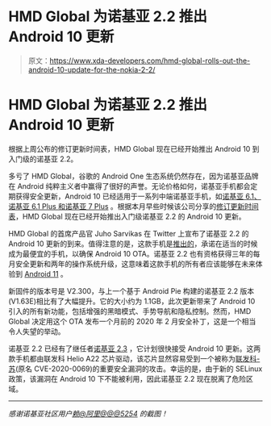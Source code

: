 # HMD Global 为诺基亚 2.2 推出 Android 10 更新

> 原文：<https://www.xda-developers.com/hmd-global-rolls-out-the-android-10-update-for-the-nokia-2-2/>

# HMD Global 为诺基亚 2.2 推出 Android 10 更新

根据上周公布的修订更新时间表，HMD Global 现在已经开始推出 Android 10 到入门级的诺基亚 2.2。

多亏了 HMD Global，谷歌的 Android One 生态系统仍然存在，因为诺基亚品牌在 Android 纯粹主义者中赢得了很好的声誉。无论价格如何，诺基亚手机都会定期获得安全更新，Android 10 已经适用于一系列中端诺基亚手机，如[诺基亚 6.1、诺基亚 6.1 Plus 和诺基亚 7 Plus](https://www.xda-developers.com/hmd-global-rolls-out-android-10-nokia-6-1-plus/) 。根据本月早些时候该公司分享的[修订更新时间表](https://www.xda-developers.com/hmd-global-nokia-android-10-roadmap/)，HMD Global 现在已经开始推出入门级诺基亚 2.2 的 Android 10 更新。

HMD Global 的首席产品官 Juho Sarvikas 在 Twitter 上宣布了诺基亚 2.2 的 Android 10 更新的到来。值得注意的是，这款手机是[推出的](https://www.xda-developers.com/nokia-2dot2-launched-india/)，承诺在适当的时候成为最便宜的手机，以确保 Android 10 OTA。诺基亚 2.2 也有资格获得三年的每月安全更新和两年的操作系统升级，这意味着这款手机的所有者应该能够在未来体验到 [Android 11](https://www.xda-developers.com/tag/android-11/) 。

新固件的版本号是 V2.300，与上一个基于 Android Pie 构建的诺基亚 2.2 版本(V1.63E)相比有了大幅提升。它的大小约为 1.1GB，此次更新带来了 Android 10 引入的所有新功能，包括增强的黑暗模式、手势导航和隐私控制。然而，HMD Global 决定用这个 OTA 发布一个月前的 2020 年 2 月安全补丁，这是一个相当令人失望的举动。

诺基亚 2.2 已经有了继任者[诺基亚 2.3](https://www.xda-developers.com/nokia-2-3-launches-android-one-based-android-9-pie-microusb-port/) ，它计划很快接受 Android 10 更新。这两款手机都由联发科 Helio A22 芯片驱动，该芯片显然容易受到一个被称为[联发科-苏](https://www.xda-developers.com/mediatek-su-rootkit-exploit/)(原名 CVE-2020-0069)的重要安全漏洞的攻击。幸运的是，由于新的 SELinux 政策，该漏洞在 Android 10 下不能被利用，因此诺基亚 2.2 现在脱离了危险区域。

* * *

*感谢诺基亚社区用户[赖@阿里@@@5254](https://community.phones.nokia.com/profile/Lai%40Ali%40%40%405254) 的截图！*